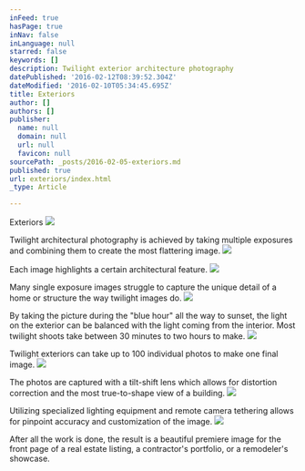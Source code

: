```yaml
---
inFeed: true
hasPage: true
inNav: false
inLanguage: null
starred: false
keywords: []
description: Twilight exterior architecture photography
datePublished: '2016-02-12T08:39:52.304Z'
dateModified: '2016-02-10T05:34:45.695Z'
title: Exteriors
author: []
authors: []
publisher:
  name: null
  domain: null
  url: null
  favicon: null
sourcePath: _posts/2016-02-05-exteriors.md
published: true
url: exteriors/index.html
_type: Article

---
```

Exteriors
![](https://the-grid-user-content.s3-us-west-2.amazonaws.com/77ed719f-932d-4171-a719-af4ff5024336.jpg)

Twilight architectural photography is achieved by taking multiple exposures and combining them to create the most flattering image.
![](https://the-grid-user-content.s3-us-west-2.amazonaws.com/4ae7f16e-81fe-48d9-a7de-06b18e691006.jpg)

Each image highlights a certain architectural feature.
![](https://the-grid-user-content.s3-us-west-2.amazonaws.com/3ee0c5c3-558f-4c35-85df-73f26c68fe01.jpg)

Many single exposure images struggle to capture the unique detail of a home or structure the way twilight images do.
![](https://the-grid-user-content.s3-us-west-2.amazonaws.com/63490fa9-cfbe-4c64-b8b1-cf4cf1b5ba0b.jpg)

By taking the picture during the "blue hour" all the way to sunset, the light on the exterior can be balanced with the light coming from the interior. Most twilight shoots take between 30 minutes to two hours to make.
![](https://the-grid-user-content.s3-us-west-2.amazonaws.com/31c61b6d-7cd1-4ce6-a7ff-98ec6ff59de1.jpg)

Twilight exteriors can take up to 100 individual photos to make one final image.
![](https://the-grid-user-content.s3-us-west-2.amazonaws.com/f9802a64-be21-4415-863f-b65dd33ab46d.jpg)

The photos are captured with a tilt-shift lens which allows for distortion correction and the most true-to-shape view of a building.
![](https://the-grid-user-content.s3-us-west-2.amazonaws.com/040d86d8-5c1e-4d89-ad94-cca403265726.jpg)

Utilizing specialized lighting equipment and remote camera tethering allows for pinpoint accuracy and customization of the image.
![](https://the-grid-user-content.s3-us-west-2.amazonaws.com/a19875ae-eb67-451c-8a5a-77199d6281fe.jpg)

After all the work is done, the result is a beautiful premiere image for the front page of a real estate listing, a contractor's portfolio, or a remodeler's showcase.